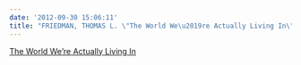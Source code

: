 ```yaml
---
date: '2012-09-30 15:06:11'
title: "FRIEDMAN, THOMAS L. \"The World We\u2019re Actually Living In\""
---
```


[The World We’re Actually Living In](http://www.nytimes.com/2012/09/30/opinion/sunday/friedman-the-world-were-actually-living-in.html?smid=pl-share "The World We’re Actually Living In")


